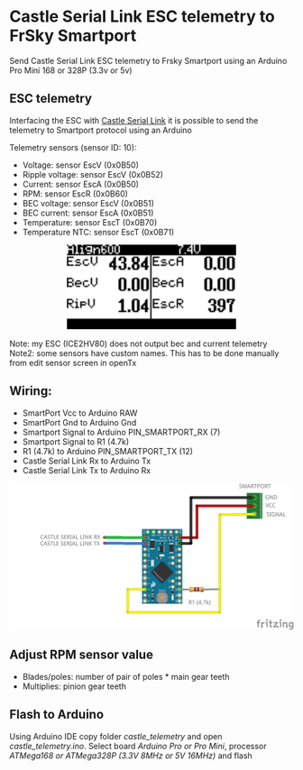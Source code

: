 # Castle Serial Link ESC telemetry to FrSky Smartport

Send Castle Serial Link ESC telemetry to Frsky Smartport using an Arduino Pro Mini 168 or 328P (3.3v or 5v)


## ESC telemetry

Interfacing the ESC with [Castle Serial Link](http://www.castlecreations.com/en/serial-link-010-0121-00) it is possible to send the telemetry to Smartport protocol using an Arduino

Telemetry sensors (sensor ID: 10):

- Voltage: sensor EscV (0x0B50)
- Ripple voltage: sensor EscV (0x0B52)
- Current: sensor EscA (0x0B50)
- RPM: sensor EscR (0x0B60)
- BEC voltage: sensor EscV (0x0B51)
- BEC current: sensor EscA (0x0B51)
- Temperature: sensor EscT (0x0B70)
- Temperature NTC: sensor EscT (0x0B71)

<p align="center"><img src="./images/telemetry.bmp" width="300"></p>

Note: my ESC (ICE2HV80) does not output bec and current telemetry   
Note2: some sensors have custom names. This has to be done manually from edit sensor screen in openTx

## Wiring:

 - SmartPort Vcc to Arduino RAW
 - SmartPort Gnd to Arduino Gnd
 - Smartport Signal to Arduino PIN_SMARTPORT_RX (7)
 - Smartport Signal to R1 (4.7k)
 - R1 (4.7k) to Arduino PIN_SMARTPORT_TX (12)
 - Castle Serial Link Rx to Arduino Tx
 - Castle Serial Link Tx to Arduino Rx

<p align="center"><img src="./images/castle_link2.png" width="600"></p>


## Adjust RPM sensor value

- Blades/poles: number of pair of poles * main gear teeth  
- Multiplies: pinion gear teeth


## Flash to Arduino

Using Arduino IDE copy folder *castle_telemetry* and open *castle_telemetry.ino*. Select board *Arduino Pro or Pro Mini*, processor *ATMega168 or ATMega328P (3.3V 8MHz or 5V 16MHz)* and flash
